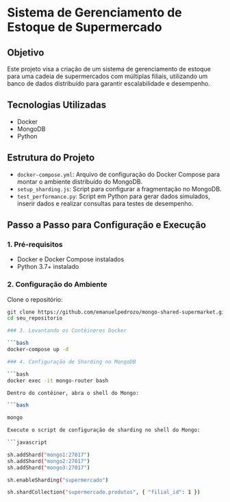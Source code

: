 # Sistema de Gerenciamento de Estoque de Supermercado

## Objetivo

Este projeto visa a criação de um sistema de gerenciamento de estoque para uma cadeia de supermercados com múltiplas filiais, utilizando um banco de dados distribuído para garantir escalabilidade e desempenho.

## Tecnologias Utilizadas

- Docker
- MongoDB
- Python

## Estrutura do Projeto

- `docker-compose.yml`: Arquivo de configuração do Docker Compose para montar o ambiente distribuído do MongoDB.
- `setup_sharding.js`: Script para configurar a fragmentação no MongoDB.
- `test_performance.py`: Script em Python para gerar dados simulados, inserir dados e realizar consultas para testes de desempenho.

## Passo a Passo para Configuração e Execução

### 1. Pré-requisitos

- Docker e Docker Compose instalados
- Python 3.7+ instalado

### 2. Configuração do Ambiente

Clone o repositório:

```bash
git clone https://github.com/emanuelpedrozo/mongo-shared-supermarket.git
cd seu_repositorio

### 3. Levantando os Contêineres Docker

```bash
docker-compose up -d

### 4. Configuração de Sharding no MongoDB

```bash
docker exec -it mongo-router bash

Dentro do contêiner, abra o shell do Mongo:

```bash

mongo

Execute o script de configuração de sharding no shell do Mongo:

```javascript

sh.addShard("mongo1:27017")
sh.addShard("mongo2:27017")
sh.addShard("mongo3:27017")

sh.enableSharding("supermercado")

sh.shardCollection("supermercado.produtos", { "filial_id": 1 })







